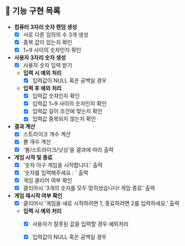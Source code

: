 ## 🎯 기능 구현 목록

- **컴퓨터 3자리 숫자 랜덤 생성**
    - [X] 서로 다른 임의의 수 3개 생성
    - [X] 중복 값이 있는지 확인
    - [X] 1~9 사이의 숫자인지 확인

- **사용자 3자리 숫자 생성**
    - [X] 사용자 숫자 입력 받기
    - **입력 시 예외 처리**
        - [X] 입력값이 NULL 혹은 공백일 경우
    - **입력 후 예외 처리**
        - [X] 입력값 숫자인지 확인
        - [X] 입력값 1~9 사이의 숫자인지 확인
        - [X] 입력값 길이 조건에 맞는지 확인
        - [X] 입력값 중복되지 않는지 확인

- **결과 계산**
    - [X] 스트라이크 개수 계산
    - [X] 볼 개수 계산
    - [X] '볼/스트라이크/낫싱'을 결과에 따라 출력

- **게임 시작 및 종료**
    - [X] '숫자 야구 게임을 시작합니다.' 출력
    - [X] '숫자를 입력해주세요 : ' 출력
    - [X] 게임 클리어 여부 확인
    - [X] 클리어시 '3개의 숫자를 모두 맞히셨습니다! 게임 종료' 출력

- **게임 재시작 여부 확인**
    - [X] 클리어시 '게임을 새로 시작하려면 1, 종료하려면 2를 입력하세요.' 출력
    - **입력 시 예외 처리**
        - [X] 사용자가 잘못된 값을 입력할 경우 예외처리
        - [X] 입력값이 NULL 혹은 공백일 경우

